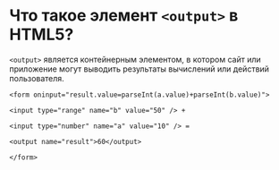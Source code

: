 # Что такое элемент `<output>` в HTML5?

`<output>` является контейнерным элементом, в котором сайт или приложение могут выводить результаты вычислений или действий пользователя.

`<form oninput="result.value=parseInt(a.value)+parseInt(b.value)">`


  `<input type="range" name="b" value="50" /> +`


  `<input type="number" name="a" value="10" /> =`


  `<output name="result">60</output>`

  
`</form>`

